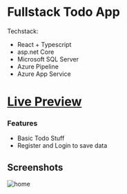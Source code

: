 # Fullstack Todo App 

Techstack:
  - React + Typescript
  - asp.net Core
  - Microsoft SQL Server
  - Azure Pipeline
  - Azure App Service

# [Live Preview](https://best-todo-app-hnbwf4e2d6creeh4.germanywestcentral-01.azurewebsites.net/ "Live Preview")

### Features
- Basic Todo Stuff
- Register and Login to save data

## Screenshots
![home](https://i.imgur.com/Dg40aCJ.png)
